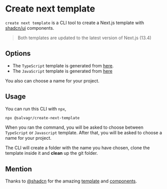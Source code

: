 # Create next template

`create next template` is a CLI tool to create a Next.js template with [shadcn/ui](https://twitter.com/shadcn) components.

> Both templates are updated to the latest version of Next.js (13.4)

## Options

- The `TypeScript` template is generated from [here](https://github.com/salvaoo/Next-template-typescript).
- The `JavaScript` template is generated from [here](https://github.com/salvaoo/Next-template-javascript)

You also can choose a name for your project.

## Usage

You can run this CLI with `npx`, 

```bash
npx @salvagr/create-next-template
```

When you ran the command, you will be asked to choose between `TypeScript` or `Javascript` template. After that, you will be asked to choose a name for your project. 

The CLI will create a folder with the name you have chosen, clone the template inside it and **clean** up the git folder.

## Mention

Thanks to [@shadcn](https://twitter.com/shadcn) for the amazing [template](https://github.com/shadcn/next-template) and [components](https://ui.shadcn.com).